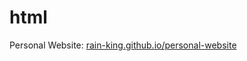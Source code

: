 # html
Personal Website:
[rain-king.github.io/personal-website](https://rain-king.github.io/personal-website)

